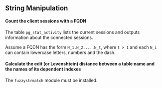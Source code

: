 ## String Manipulation

#### Count the client sessions with a FQDN

The table `pg_stat_activity` lists the current sessions and outputs information about the connected sessions.

Assume a FQDN has the form `N_1.N_2.....N_t`, where `t > 1` and each `N_i` can contain lowercase letters, numbers and the dash.
 
[embedmd]:# (sql/count-fqdn-client-hostnames.sql)

#### Calculate the edit (or Levenshtein) distance between a table name and the names of its dependent indexes

The `fuzzystrmatch` module must be installed.

[embedmd]:# (sql/levenshtein-table-indexes.sql)


<!-- vim: set fenc=utf-8 spell spl=en ts=4 sw=4 et filetype=markdown : -->
